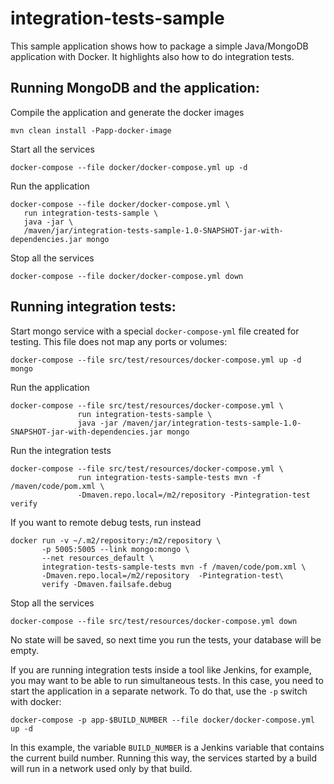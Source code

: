 # integration-tests-sample

This sample application shows how to package a simple Java/MongoDB application with Docker. It highlights also how to do integration tests.

## Running MongoDB and the application:


Compile the application and generate the docker images

```
mvn clean install -Papp-docker-image
``` 


Start all the services 

```
docker-compose --file docker/docker-compose.yml up -d
```

Run the application
```
docker-compose --file docker/docker-compose.yml \
   run integration-tests-sample \
   java -jar \
   /maven/jar/integration-tests-sample-1.0-SNAPSHOT-jar-with-dependencies.jar mongo 
```

Stop all the services
```
docker-compose --file docker/docker-compose.yml down
``` 

## Running integration tests:

Start mongo service with a special `docker-compose-yml` file created for testing. This file does not map any ports or volumes:

```
docker-compose --file src/test/resources/docker-compose.yml up -d mongo 
```

Run the application

```
docker-compose --file src/test/resources/docker-compose.yml \
               run integration-tests-sample \
               java -jar /maven/jar/integration-tests-sample-1.0-SNAPSHOT-jar-with-dependencies.jar mongo 
```

Run the integration tests

```
docker-compose --file src/test/resources/docker-compose.yml \
               run integration-tests-sample-tests mvn -f /maven/code/pom.xml \
               -Dmaven.repo.local=/m2/repository -Pintegration-test verify 
```

If you want to remote debug tests, run instead
```
docker run -v ~/.m2/repository:/m2/repository \
       -p 5005:5005 --link mongo:mongo \
       --net resources_default \
       integration-tests-sample-tests mvn -f /maven/code/pom.xml \
       -Dmaven.repo.local=/m2/repository  -Pintegration-test\
       verify -Dmaven.failsafe.debug
```

Stop all the services

```
docker-compose --file src/test/resources/docker-compose.yml down
```

No state will be saved, so next time you run the tests, your database will be empty.

If you are running integration tests inside a tool like Jenkins, for example, you may want to be able to run simultaneous tests. In this case, you need to start the application in a separate network. To do that, use the `-p` switch with docker:

```
docker-compose -p app-$BUILD_NUMBER --file docker/docker-compose.yml up -d
```
In this example, the variable `BUILD_NUMBER` is a Jenkins variable that contains the current build number. Running this way, the services started by a build will run in a network used only by that build.

